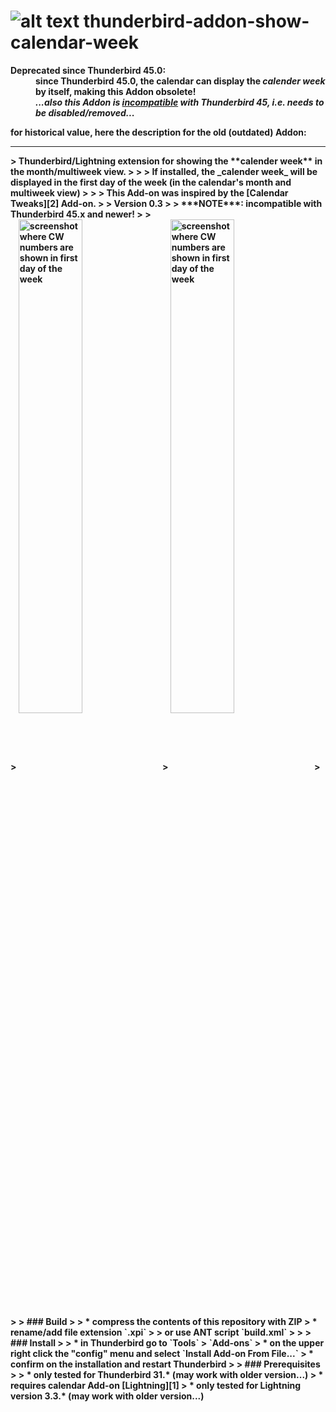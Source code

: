 # ![alt text](https://russaa.github.io/thunderbird-addon-show-cw/chrome/skin/showcalendarweek-icon.png "CW extentsion icon") thunderbird-addon-show-calendar-week


<dl><dt><strong>Deprecated since Thunderbird 45.0:<!strong></dt><dd><strong> since Thunderbird 45.0, the calendar can display the <em>calender week</em> by itself, making this Addon obsolete!</strong> <br> <em>...also this Addon is <u>incompatible</u> with Thunderbird 45, i.e. needs to be disabled/removed...</em></dd></dl>


for historical value, here the description for the old (outdated) Addon:
<hr>
> Thunderbird/Lightning extension for showing the **calender week** in the month/multiweek view.
> 
> 
> If installed, the _calender week_ will be displayed in the first day of the week (in the calendar's month and multiweek view)
> 
> 
> This Add-on was inspired by the [Calendar Tweaks][2] Add-on.
> 
> Version 0.3
> 
> ***NOTE***: incompatible with Thunderbird 45.x and newer!
> 
> <div width="100%">
> <img align="center" width="45%" src="https://russaa.github.io/thunderbird-addon-show-cw/img/screenshot-without.png" alt="screenshot where CW numbers are shown in first day of the week">
> <img align="center" width="45%" src="https://russaa.github.io/thunderbird-addon-show-cw/img/screenshot-raw.png" alt="screenshot where CW numbers are shown in first day of the week">
> </div>
> 
> ### Build
> 
>  * compress the contents of this repository with ZIP
>  * rename/add file extension `.xpi`
>  
>  or use ANT script `build.xml`
>  
> 
> ### Install
> 
>  * in Thunderbird go to `Tools` > `Add-ons`
>  * on the upper right click the "config" menu and select `Install Add-on From File...`
>  * confirm on the installation and restart Thunderbird
>  
> ### Prerequisites
> 
>  * only tested for Thunderbird 31.* (may work with older version...)
>  * requires calendar Add-on [Lightning][1]
>    * only tested for Lightning version 3.3.* (may work with older version...)
 
[1]: https://addons.mozilla.org/en-US/thunderbird/addon/lightning/
[2]: https://addons.mozilla.org/en-US/thunderbird/addon/calendar-tweaks/
